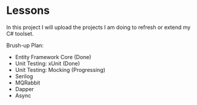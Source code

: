 # Lessons
In this project I will upload the projects I am doing to refresh or extend my C# toolset. 

Brush-up Plan:

- Entity Framework Core (Done)
- Unit Testing: xUnit (Done)
- Unit Testing: Mocking (Progressing)
- Serilog
- MQRabbit
- Dapper
- Async
